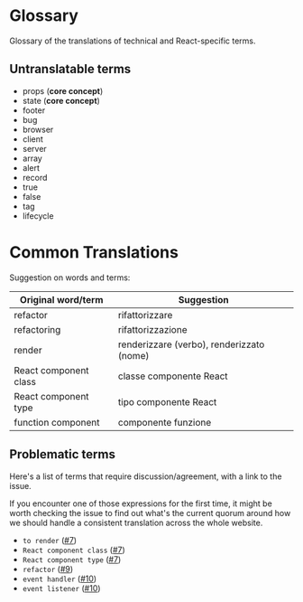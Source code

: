 # Glossary 

Glossary of the translations of technical and React-specific terms.

## Untranslatable terms
- props (**core concept**)
- state (**core concept**)
- footer
- bug
- browser
- client
- server
- array
- alert
- record
- true
- false
- tag
- lifecycle


# Common Translations

Suggestion on words and terms:

| Original word/term | Suggestion | 
| ------------------ | ---------- |
| refactor | rifattorizzare | 
| refactoring | rifattorizzazione |
| render | renderizzare (verbo), renderizzato (nome) |
| React component class | classe componente React |
| React component type | tipo componente React |
| function component | componente funzione |

## Problematic terms

Here's a list of terms that require discussion/agreement, with a link to the issue.

If you encounter one of those expressions for the first time, it might be worth checking the issue to find out what's the current quorum around how we should handle a consistent translation across the whole website.

- `to render` ([#7](https://github.com/reactjs/it.reactjs.org/issues/7))
- `React component class` ([#7](https://github.com/reactjs/it.reactjs.org/issues/7))
- `React component type` ([#7](https://github.com/reactjs/it.reactjs.org/issues/7))
- `refactor` ([#9](https://github.com/reactjs/it.reactjs.org/issues/9))
- `event handler` ([#10](https://github.com/reactjs/it.reactjs.org/issues/10))
- `event listener` ([#10](https://github.com/reactjs/it.reactjs.org/issues/10))
